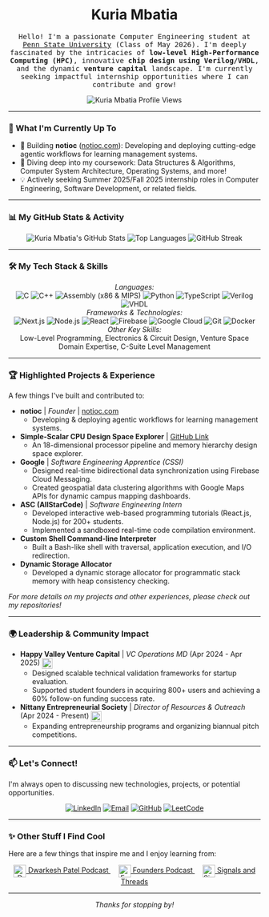 <h1 align="center">
  <strong>Kuria Mbatia</strong>
</h1>

<p align="center">
  <samp>
    Hello! I'm a passionate Computer Engineering student at <a href="https://www.eecs.psu.edu/">Penn State University</a> (Class of May 2026). I'm deeply fascinated by the intricacies of <strong>low-level High-Performance Computing (HPC)</strong>, innovative <strong>chip design using Verilog/VHDL</strong>, and the dynamic <strong>venture capital</strong> landscape. I'm currently seeking impactful internship opportunities where I can contribute and grow!
  </samp>
</p>

<p align="center">
  <img src="https://komarev.com/ghpvc/?username=Kuria-Mbatia&label=PROFILE+VIEWS&color=00A9E0&style=flat-square" alt="Kuria Mbatia Profile Views"/>
</p>

---

### 🚀 What I'm Currently Up To

* 🔭 Building **notioc** ([notioc.com](https://notioc.com)): Developing and deploying cutting-edge agentic workflows for learning management systems.
* 🌱 Diving deep into my coursework: Data Structures & Algorithms, Computer System Architecture, Operating Systems, and more!
* 💡 Actively seeking Summer 2025/Fall 2025 internship roles in Computer Engineering, Software Development, or related fields.

---

### 📊 My GitHub Stats & Activity

<p align="center">
  <img src="https://github-readme-stats.vercel.app/api?username=Kuria-Mbatia&show_icons=true&theme=tokyonight&rank_icon=github&hide_border=true&card_width=400" alt="Kuria Mbatia's GitHub Stats"/>
  <img src="https://github-readme-stats.vercel.app/api/top-langs/?username=Kuria-Mbatia&layout=compact&theme=tokyonight&hide_border=true&card_width=380" alt="Top Languages"/>
  <img src="https://streak-stats.demolab.com/?user=Kuria-Mbatia&theme=tokyonight&hide_border=true&card_width=780" alt="GitHub Streak"/>
</p>

---

### 🛠️ My Tech Stack & Skills

<p align="center">
  <em>Languages:</em><br/>
  <img src="https://img.shields.io/badge/C-00599C?style=for-the-badge&logo=c&logoColor=white" alt="C"/>
  <img src="https://img.shields.io/badge/C%2B%2B-00599C?style=for-the-badge&logo=c%2B%2B&logoColor=white" alt="C++"/>
  <img src="https://img.shields.io/badge/Assembly-A17600?style=for-the-badge&logoColor=white" alt="Assembly (x86 & MIPS)"/>
  <img src="https://img.shields.io/badge/Python-3776AB?style=for-the-badge&logo=python&logoColor=white" alt="Python"/>
  <img src="https://img.shields.io/badge/TypeScript-007ACC?style=for-the-badge&logo=typescript&logoColor=white" alt="TypeScript"/>
  <img src="https://img.shields.io/badge/Verilog-8E64A2?style=for-the-badge&logo=verilog&logoColor=white" alt="Verilog"/>
  <img src="https://img.shields.io/badge/VHDL-007ACC?style=for-the-badge&logoColor=white" alt="VHDL"/>
  <br/>
  <em>Frameworks & Technologies:</em><br/>
  <img src="https://img.shields.io/badge/Next-black?style=for-the-badge&logo=next.js&logoColor=white" alt="Next.js"/>
  <img src="https://img.shields.io/badge/Node.js-43853D?style=for-the-badge&logo=node.js&logoColor=white" alt="Node.js"/>
  <img src="https://img.shields.io/badge/React-20232A?style=for-the-badge&logo=react&logoColor=61DAFB" alt="React"/>
  <img src="https://img.shields.io/badge/Firebase-FFCA28?style=for-the-badge&logo=firebase&logoColor=black" alt="Firebase"/>
  <img src="https://img.shields.io/badge/Google_Cloud-4285F4?style=for-the-badge&logo=google-cloud&logoColor=white" alt="Google Cloud"/>
  <img src="https://img.shields.io/badge/GIT-E44C30?style=for-the-badge&logo=git&logoColor=white" alt="Git"/>
  <img src="https://img.shields.io/badge/Docker-2CA5E0?style=for-the-badge&logo=docker&logoColor=white" alt="Docker"/>
  <br/>
  <em>Other Key Skills:</em><br/>
  Low-Level Programming, Electronics & Circuit Design, Venture Space Domain Expertise, C-Suite Level Management
</p>

---

### 🏆 Highlighted Projects & Experience

A few things I've built and contributed to:

* **notioc** | _Founder_ | [notioc.com](https://notioc.com)
    * Developing & deploying agentic workflows for learning management systems.
* **Simple-Scalar CPU Design Space Explorer** | [GitHub Link](https://github.com/Kuria-Mbatia/Simple-Scalar-Design-Space-Exploration)
    * An 18-dimensional processor pipeline and memory hierarchy design space explorer.
* **Google** | _Software Engineering Apprentice (CSSI)_
    * Designed real-time bidirectional data synchronization using Firebase Cloud Messaging.
    * Created geospatial data clustering algorithms with Google Maps APIs for dynamic campus mapping dashboards.
* **ASC (AllStarCode)** | _Software Engineering Intern_
    * Developed interactive web-based programming tutorials (React.js, Node.js) for 200+ students.
    * Implemented a sandboxed real-time code compilation environment.
* **Custom Shell Command-line Interpreter**
    * Built a Bash-like shell with traversal, application execution, and I/O redirection.
* **Dynamic Storage Allocator**
    * Developed a dynamic storage allocator for programmatic stack memory with heap consistency checking.

_For more details on my projects and other experiences, please check out my repositories!_

---

### 🌍 Leadership & Community Impact

* **Happy Valley Venture Capital** | _VC Operations MD_ (Apr 2024 - Apr 2025)
    <a href="https://www.linkedin.com/company/happyvalleyvc/"> <img align="center" alt="HVVC" width="21px" src="https://happyvalley.vc/images/logo.png" /></a>
    * Designed scalable technical validation frameworks for startup evaluation.
    * Supported student founders in acquiring 800+ users and achieving a 60% follow-on funding success rate.
* **Nittany Entrepreneurial Society** | _Director of Resources & Outreach_ (Apr 2024 - Present)
    <a href="https://www.linkedin.com/company/nittanyentrepreneursociety/"> <img align="center" alt="NES" width="21px" src="https://www.nespsu.com/NES.svg" /></a>
    * Expanding entrepreneurship programs and organizing biannual pitch competitions.

---

### 📫 Let's Connect!

I'm always open to discussing new technologies, projects, or potential opportunities.

<p align="center">
  <a href="https://www.linkedin.com/in/kuria-mba/" target="_blank"><img src="https://img.shields.io/badge/LinkedIn-0077B5?style=for-the-badge&logo=linkedin&logoColor=white" alt="LinkedIn"/></a>
  <a href="mailto:kuriambatia8@gmail.com"><img src="https://img.shields.io/badge/Email-D14836?style=for-the-badge&logo=gmail&logoColor=white" alt="Email"/></a>
  <a href="https://github.com/Kuria-Mbatia" target="_blank"><img src="https://img.shields.io/badge/GitHub-100000?style=for-the-badge&logo=github&logoColor=white" alt="GitHub"/></a>
  <a href="https://leetcode.com/u/kuriambatia8/" target="_blank"><img src="https://img.shields.io/badge/-LeetCode-FFA116?style=for-the-badge&logo=LeetCode&logoColor=black" alt="LeetCode"/></a>
  </p>

---

### ✨ Other Stuff I Find Cool

Here are a few things that inspire me and I enjoy learning from:

<p align="center">
  <a href="https://www.dwarkeshpatel.com/">
    <img align="center" alt="Dwarkesh Patel" width="25px" src="https://substackcdn.com/image/fetch/w_96,c_limit,f_auto,q_auto:good,fl_progressive:steep/https%3A%2F%2Fbucketeer-e05bbc84-baa3-437e-9518-adb32be77984.s3.amazonaws.com%2Fpublic%2Fimages%2F90fa9666-5b8b-4685-a8fb-4b64cb7e0333_1080x1080.png" /> Dwarkesh Patel Podcast
  </a> &nbsp; &nbsp;
  <a href="https://www.founderspodcast.com/">
    <img align="center" alt="Founders Podcast" width="25px" src="https://image.simplecastcdn.com/images/57933a1d-c5a9-4040-9aca-e766ae2ec0eb/721c2dd0-f766-4405-a701-dcd9179d4a5b/300x300/1495013501artwork.jpg" /> Founders Podcast
  </a> &nbsp; &nbsp;
  <a href="https://signalsandthreads.com/">
    <img align="center" alt="Signals and Threads" width="25px" src="https://signalsandthreads.com/static/images/header-mobile.jpg" /> Signals and Threads
  </a>
</p>

---
<p align="center">
  <em>Thanks for stopping by!</em>
</p>

